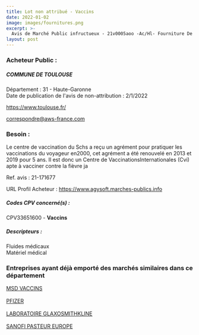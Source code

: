 ```yaml
---
title: Lot non attribué - Vaccins
date: 2022-01-02
image: images/fournitures.png
excerpt: >-
  Avis de Marché Public infructueux - 21v0005aoo -Ac/Hl- Fourniture De Vaccins Pour Le Centre De Vaccination International
layout: post
---
```


### Acheteur Public :
##### COMMUNE DE TOULOUSE
Département : 31 - Haute-Garonne<br/>
Date de publication de l'avis de non-attribution : 2/1/2022


https://www.toulouse.fr/

correspondre@aws-france.com


### Besoin :

Le centre de vaccination du Schs a reçu un agrément pour pratiquer les vaccinations du voyageur en2000, cet agrément a été renouvelé en 2013 et 2019 pour 5 ans. Il est donc un Centre de VaccinationsInternationales (Cvi) apte à vacciner contre la fièvre ja

Ref. avis : 21-171677

URL Profil Acheteur : https://www.agysoft.marches-publics.info

##### Codes CPV concerné(s) :
CPV33651600 - **Vaccins** <br/>

##### Descripteurs :
Fluides médicaux <br/>
Matériel médical <br/>

### Entreprises ayant déjà emporté des marchés similaires dans ce département
<a href="/entreprise-554/siren-392032934">MSD VACCINS</a><br/><br/>
<a href="/entreprise-560/siren-433623550">PFIZER</a><br/><br/>
<a href="/entreprise-573/siren-642041362">LABORATOIRE GLAXOSMITHKLINE</a><br/><br/>
<a href="/entreprise-579/siren-821177425">SANOFI PASTEUR EUROPE</a><br/><br/>

